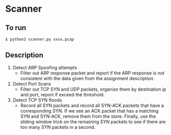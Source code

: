 # Scanner
## To run
```sh
$ python3 scanner.py xxxx.pcap
```
## Description
1. Detect ARP Spoofing attempts
    - Filter out ARP response packet and report if the ARP response is not consistent with the data given from the assignment description.
2. Detect Port Scans
    - Filter out TCP SYN and UDP packets, organize them by destination ip and port, report if exceed the threshold.
3. Detect TCP SYN floods
    - Record all SYN packets and record all SYN-ACK packets that have a corresponding SYN. If we see an ACK packet that has a matching SYN and SYN-ACK, remove them from the store. Finally, use the sliding window trick on the remaining SYN packets to see if there are too many SYN packets in a second.